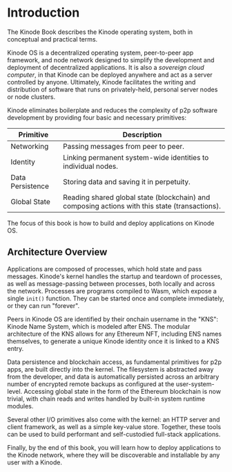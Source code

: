# Introduction

The Kinode Book describes the Kinode operating system, both in conceptual and practical terms.

Kinode OS is a decentralized operating system, peer-to-peer app framework, and node network designed to simplify the development and deployment of decentralized applications.
It is also a *sovereign cloud computer*, in that Kinode can be deployed anywhere and act as a server controlled by anyone.
Ultimately, Kinode facilitates the writing and distribution of software that runs on privately-held, personal server nodes or node clusters.

Kinode eliminates boilerplate and reduces the complexity of p2p software development by providing four basic and necessary primitives:

Primitive        | Description
---------------- | -----------
Networking       | Passing messages from peer to peer.
Identity         | Linking permanent system-wide identities to individual nodes.
Data Persistence | Storing data and saving it in perpetuity.
Global State     | Reading shared global state (blockchain) and composing actions with this state (transactions).

The focus of this book is how to build and deploy applications on Kinode OS.

## Architecture Overview

Applications are composed of processes, which hold state and pass messages.
Kinode's kernel handles the startup and teardown of processes, as well as message-passing between processes, both locally and across the network.
Processes are programs compiled to Wasm, which expose a single `init()` function.
They can be started once and complete immediately, or they can run "forever".

Peers in Kinode OS are identified by their onchain username in the "KNS": Kinode Name System, which is modeled after ENS.
The modular architecture of the KNS allows for any Ethereum NFT, including ENS names themselves, to generate a unique Kinode identity once it is linked to a KNS entry.

Data persistence and blockchain access, as fundamental primitives for p2p apps, are built directly into the kernel.
The filesystem is abstracted away from the developer, and data is automatically persisted across an arbitrary number of encrypted remote backups as configured at the user-system-level.
Accessing global state in the form of the Ethereum blockchain is now trivial, with chain reads and writes handled by built-in system runtime modules.

Several other I/O primitives also come with the kernel: an HTTP server and client framework, as well as a simple key-value store.
Together, these tools can be used to build performant and self-custodied full-stack applications.

Finally, by the end of this book, you will learn how to deploy applications to the Kinode network, where they will be discoverable and installable by any user with a Kinode.
